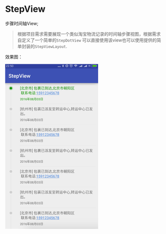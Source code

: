 # StepView
步骤时间轴View;
> 根据项目需求需要展现一个类似淘宝物流记录的时间轴步骤视图，根据需求自定义了一个简单的`StepDotView` 可以直接使用该view也可以使用提供的简单封装的`StepViewLayout`.

效果图：

<img width="300" width=“500” src="image/screenshot.png"></img>
